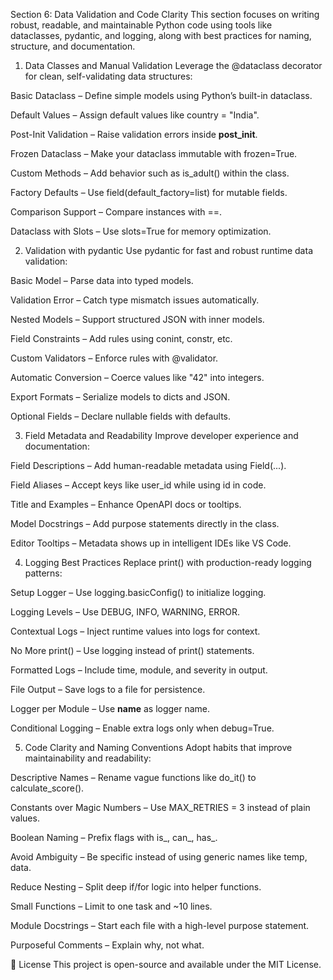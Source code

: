 Section 6: Data Validation and Code Clarity
This section focuses on writing robust, readable, and maintainable Python code using tools like dataclasses, pydantic, and logging, along with best practices for naming, structure, and documentation.

1. Data Classes and Manual Validation
Leverage the @dataclass decorator for clean, self-validating data structures:

Basic Dataclass – Define simple models using Python’s built-in dataclass.

Default Values – Assign default values like country = "India".

Post-Init Validation – Raise validation errors inside __post_init__.

Frozen Dataclass – Make your dataclass immutable with frozen=True.

Custom Methods – Add behavior such as is_adult() within the class.

Factory Defaults – Use field(default_factory=list) for mutable fields.

Comparison Support – Compare instances with ==.

Dataclass with Slots – Use slots=True for memory optimization.

2. Validation with pydantic
Use pydantic for fast and robust runtime data validation:

Basic Model – Parse data into typed models.

Validation Error – Catch type mismatch issues automatically.

Nested Models – Support structured JSON with inner models.

Field Constraints – Add rules using conint, constr, etc.

Custom Validators – Enforce rules with @validator.

Automatic Conversion – Coerce values like "42" into integers.

Export Formats – Serialize models to dicts and JSON.

Optional Fields – Declare nullable fields with defaults.

3. Field Metadata and Readability
Improve developer experience and documentation:

Field Descriptions – Add human-readable metadata using Field(...).

Field Aliases – Accept keys like user_id while using id in code.

Title and Examples – Enhance OpenAPI docs or tooltips.

Model Docstrings – Add purpose statements directly in the class.

Editor Tooltips – Metadata shows up in intelligent IDEs like VS Code.

4. Logging Best Practices
Replace print() with production-ready logging patterns:

Setup Logger – Use logging.basicConfig() to initialize logging.

Logging Levels – Use DEBUG, INFO, WARNING, ERROR.

Contextual Logs – Inject runtime values into logs for context.

No More print() – Use logging instead of print() statements.

Formatted Logs – Include time, module, and severity in output.

File Output – Save logs to a file for persistence.

Logger per Module – Use __name__ as logger name.

Conditional Logging – Enable extra logs only when debug=True.

5. Code Clarity and Naming Conventions
Adopt habits that improve maintainability and readability:

Descriptive Names – Rename vague functions like do_it() to calculate_score().

Constants over Magic Numbers – Use MAX_RETRIES = 3 instead of plain values.

Boolean Naming – Prefix flags with is_, can_, has_.

Avoid Ambiguity – Be specific instead of using generic names like temp, data.

Reduce Nesting – Split deep if/for logic into helper functions.

Small Functions – Limit to one task and ~10 lines.

Module Docstrings – Start each file with a high-level purpose statement.

Purposeful Comments – Explain why, not what.

📌 License
This project is open-source and available under the MIT License.

